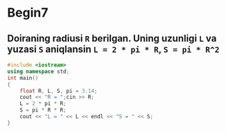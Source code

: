 # Begin7
## Doiraning radiusi `R` berilgan. Uning uzunligi `L` va yuzasi `S` aniqlansin `L = 2 * pi * R`, `S = pi * R^2`
```cpp
#include <iostream>
using namespace std;
int main()
{
    float R, L, S, pi = 3.14;
    cout << "R = ";cin >> R;
    L = 2 * pi * R;
    S = pi * R * R;
    cout << "L = " << L << endl << "S = " << S;
}
```
